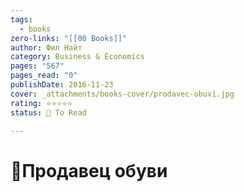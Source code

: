 ```yaml
---
tags:
  - books
zero-links: "[[00 Books]]"
author: Фил Найт
category: Business & Economics
pages: "567"
pages_read: "0"
publishDate: 2016-11-23
cover: _attachments/books-cover/prodavec-obuvi.jpg
rating: ⭐⭐⭐⭐⭐
status: 🔷 To Read

---
```

# 📔Продавец обуви